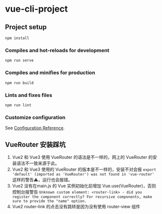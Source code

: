 # vue-cli-project

## Project setup
```
npm install
```

### Compiles and hot-reloads for development
```
npm run serve
```

### Compiles and minifies for production
```
npm run build
```

### Lints and fixes files
```
npm run lint
```

### Customize configuration
See [Configuration Reference](https://cli.vuejs.org/config/).


## VueRouter 安装踩坑

1. Vue2 和 Vue3 使用 VueRouter 的语法是不一样的，网上的 VueRouter 的安装语法不一致来源于此。
2. Vue2 和 Vue3 使用的 VueRouter 的版本是不一样的，安装不对会报 `export 'default' (imported as 'VueRouter') was not found in 'vue-router'` 这样的警告⚠️，运行也会报错。
3. Vue2 没有在main.js 的 Vue 实例初始化前增加 Vue.use(VueRouter)，否则控制台报警告 `Unknown custom element: <router-link> - did you register the component correctly? For recursive components, make sure to provide the "name" option.`
4. Vue2 router-link 的点击没有跳转是因为没有使用 router-view 组件